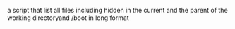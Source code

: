 a script that list all files including hidden in the current and the parent of the working directoryand /boot in long format
